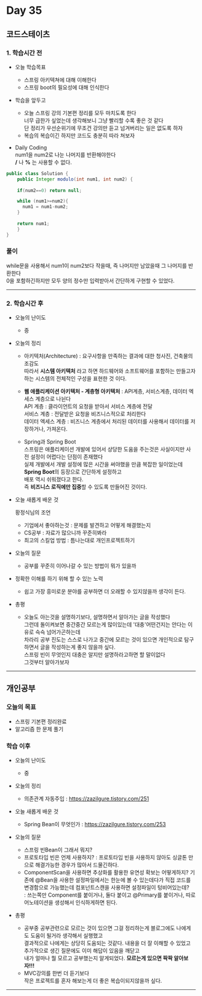 # Day 35

## 코드스테이츠

### 1. 학습시간 전
* 오늘 학습목표

    - 스프링 아키텍쳐에 대해 이해한다
    - 스프링 boot의 필요성에 대해 인식한다
* 학습을 앞두고
    - 오늘 스프링 강의 기본편 정리를 모두 마치도록 한다  
    너무 급한가 싶었는데 생각해보니 그냥 빨리할 수록 좋은 것 같다  
    단 정리가 우선순위기에 무조건 강의만 듣고 넘겨버리는 일은 없도록 하자  
    - 복습의 복습이긴 하지만 코드도 충분히 따라 쳐보자
* Daily Coding  
num1을 num2로 나눈 나머지를 반환해야한다  
**/** 나 **%** 는 사용할 수 없다.
```java
public class Solution { 
	public Integer modulo(int num1, int num2) {
    
    if(num2==0) return null;

    while (num1>=num2){
      num1 = num1-num2;
    }
    
    return num1;
	} 
}
```  
### 풀이  
while문을 사용해서 num1이 num2보다 작을때, 즉 나머지만 남았을때 그 나머지를 반환한다  
0을 포함하긴하지만 모두 양의 정수만 입력받아서 간단하게 구현할 수 있었다.

---
### 2. 학습시간 후
* 오늘의 난이도

    - 중
* 오늘의 정리

    - 아키텍처(Architecture) : 요구사항을 만족하는 결과에 대한 청사진, 건축물의 조감도  
    따라서 **시스템 아키텍처** 라고 하면 하드웨어와 소프트웨어를 포함하는 만들고자하는 시스템의 전체적인 구성을 표현한 것 이다.
    - **웹 애플리케이션 아키텍처 - 계층형 아키텍처** : API계층, 서비스계층, 데이터 엑세스 계층으로 나뉜다  
    API 계층 : 클라이언트의 요청을 받아서 서비스 계층에 전달  
    서비스 계층 : 전달받은 요청을 비즈니스적으로 처리한다  
    데이터 엑세스 계층 : 비즈니스 계층에서 처리된 데이터를 사용해서 데이터를 저장하거나, 가져온다.

    - Spring과 Spring Boot   
    스프링은 애플리케이션 개발에 있어서 상당한 도움을 주는것은 사실이지만 사전 설정이 어렵다는 단점이 존재했다  
    실제 개발에서 개발 설정에 많은 시간을 써야했을 만큼 복잡한 일이었는데 **Spring Boot**의 등장으로 간단하게 설정하고  
    배포 역시 쉬워졌다고 한다.  
    즉 **비즈니스 로직에만 집중**할 수 있도록 만들어진 것이다.
    
* 오늘 새롭게 배운 것

    황정식님의 조언
    - 기업에서 좋아하는것 : 문제를 발견하고 어떻게 해결했는지
    - CS공부 : 자료가 많으니까 꾸준히봐라
    - 최고의 스킬업 방법 : 틈나는대로 개인프로젝트하기
* 오늘의 질문

    - 공부를 꾸준히 이어나갈 수 있는 방법이 뭐가 있을까
* 정확한 이해를 하기 위해 할 수 있는 노력

    - 쉽고 가장 흥미로운 분야를 공부하면 더 오래할 수 있지않을까 생각이 든다.
* 총평

    - 오늘도 아는것을 설명하기보다, 설명하면서 알아가는 글을 작성했다  
    그런데 돌이켜보면 중간중간 모르는게 많이있는데 '대충'어떤건지는 안다는 이유로 슥슥 넘어가곤하는데  
    차라리 공부 진도는 스스로 나가고 중간에 모르는 것이 있으면 개인적으로 탐구하면서 글을 작성하는게 좋지 않을까 싶다.  
    스프링 빈이 무엇인지 대충은 알지만 설명하라고하면 할 말이없다  
    그것부터 알아가보자
---
## 개인공부  

### 오늘의 목표
- 스프링 기본편 정리완료
- 알고리즘 한 문제 풀기

### 학습 이후
* 오늘의 난이도

    - 중
* 오늘의 정리

    - 의존관계 자동주입 : https://zazilgure.tistory.com/251
* 오늘 새롭게 배운 것

    - Spring Bean이 무엇인가 : https://zazilgure.tistory.com/253
* 오늘의 질문

    - 스프링 빈Bean이 그래서 뭐지?
    - 프로토타입 빈은 언제 사용하지? : 프로토타입 빈을 사용하지 않아도 싱글톤 만으로 해결가능한 경우가 많아서 드물긴하다.
    - ComponentScan을 사용하면 추상화를 활용한 유연성 확보는 어떻게하지? 기존에 @Bean을 사용한 설정파일에서는 한눈에 볼 수 있는데다가 직접 코드를 변경함으로 가능했는데 컴포넌트스캔을 사용하면 설정파일이 텅비어있는데?  
    : 쓰는쪽만 Component를 붙이거나, 둘다 붙이고 @Primary를 붙이거나, 따로 어노테이션을 생성해서 인식하게하면 된다.
* 총평 

    - 공부중 공부관련으로 모르는 것이 있으면 그걸 정리하는게 블로그에도 나에게도 도움이 될거라 생각해서 실행했고  
    결과적으로 나에게는 상당히 도움되는 것같다. 내용을 더 잘 이해할 수 있었고 추가적으로 생긴 질문에도 이미 해답이 있음을 깨닫고  
    내가 얼마나 뭘 모르고 공부했는지 알게되었다. **모르는게 있으면 팍팍 알아보자!!!**
    - MVC강의를 한번 더 듣기보다  
    작은 프로젝트를 혼자 해보는게 더 좋은 복습이되지않을까 싶다.
---